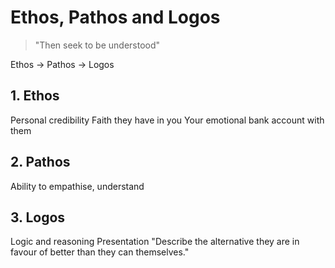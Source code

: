 # Ethos, Pathos and Logos

> "Then seek to be understood"

Ethos → Pathos → Logos

## 1. Ethos

Personal credibility
Faith they have in you
Your emotional bank account with them

## 2. Pathos

Ability to empathise, understand

## 3. Logos

Logic and reasoning
Presentation
"Describe the alternative they are in favour of better than they can themselves."
